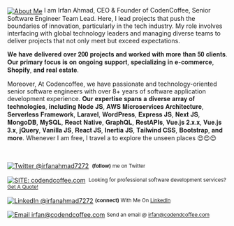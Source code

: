 <div align="left">
 <a href="https://irfanahmad.me/"><img alt="About Me" align="center" src="https://img.shields.io/badge/ABOUT%20ME-gray.svg?colorA=6A788D&colorB=6A788D&style=for-the-badge" /></a> I am Irfan Ahmad, CEO & Founder of CodenCoffee, Senior Software Engineer Team Lead. Here, I lead projects that push the boundaries of innovation, particularly in the tech industry. My role involves interfacing with global technology leaders and managing diverse teams to deliver projects that not only meet but exceed expectations. 

𝐖𝐞 𝐡𝐚𝐯𝐞 𝐝𝐞𝐥𝐢𝐯𝐞𝐫𝐞𝐝 𝐨𝐯𝐞𝐫 𝟐𝟎𝟎 𝐩𝐫𝐨𝐣𝐞𝐜𝐭𝐬 𝐚𝐧𝐝 𝐰𝐨𝐫𝐤𝐞𝐝 𝐰𝐢𝐭𝐡 𝐦𝐨𝐫𝐞 𝐭𝐡𝐚𝐧 𝟓𝟎 𝐜𝐥𝐢𝐞𝐧𝐭𝐬. 𝐎𝐮𝐫 𝐩𝐫𝐢𝐦𝐚𝐫𝐲 𝐟𝐨𝐜𝐮𝐬 𝐢𝐬 𝐨𝐧 𝐨𝐧𝐠𝐨𝐢𝐧𝐠 𝐬𝐮𝐩𝐩𝐨𝐫𝐭, 𝐬𝐩𝐞𝐜𝐢𝐚𝐥𝐢𝐳𝐢𝐧𝐠 𝐢𝐧 𝐞-𝐜𝐨𝐦𝐦𝐞𝐫𝐜𝐞, 𝐒𝐡𝐨𝐩𝐢𝐟𝐲, 𝐚𝐧𝐝 𝐫𝐞𝐚𝐥 𝐞𝐬𝐭𝐚𝐭𝐞.

Moreover, At Codencoffee, we have passionate and technology-oriented senior software engineers with over 8+ years of software application development experience. 𝐎𝐮𝐫 𝐞𝐱𝐩𝐞𝐫𝐭𝐢𝐬𝐞 𝐬𝐩𝐚𝐧𝐬 𝐚 𝐝𝐢𝐯𝐞𝐫𝐬𝐞 𝐚𝐫𝐫𝐚𝐲 𝐨𝐟 𝐭𝐞𝐜𝐡𝐧𝐨𝐥𝐨𝐠𝐢𝐞𝐬, 𝐢𝐧𝐜𝐥𝐮𝐝𝐢𝐧𝐠 𝐍𝐨𝐝𝐞 𝐉𝐒, 𝐀𝐖𝐒 𝐌𝐢𝐜𝐫𝐨𝐬𝐞𝐫𝐯𝐢𝐜𝐞𝐬 𝐀𝐫𝐜𝐡𝐢𝐭𝐞𝐜𝐭𝐮𝐫𝐞, 𝐒𝐞𝐫𝐯𝐞𝐫𝐥𝐞𝐬𝐬 𝐅𝐫𝐚𝐦𝐞𝐰𝐨𝐫𝐤, 𝐋𝐚𝐫𝐚𝐯𝐞𝐥, 𝐖𝐨𝐫𝐝𝐏𝐫𝐞𝐬𝐬, 𝐄𝐱𝐩𝐫𝐞𝐬𝐬 𝐉𝐒, 𝐍𝐞𝐱𝐭 𝐉𝐒, 𝐌𝐨𝐧𝐠𝐨𝐃𝐁, 𝐌𝐲𝐒𝐐𝐋, 𝐑𝐞𝐚𝐜𝐭 𝐍𝐚𝐭𝐢𝐯𝐞, 𝐆𝐫𝐚𝐩𝐡𝐐𝐋, 𝐑𝐞𝐬𝐭𝐀𝐏𝐈𝐬, 𝐕𝐮𝐞.𝐣𝐬 𝟐.𝐱.𝐱, 𝐕𝐮𝐞.𝐣𝐬 𝟑.𝐱, 𝐣𝐐𝐮𝐞𝐫𝐲, 𝐕𝐚𝐧𝐢𝐥𝐥𝐚 𝐉𝐒, 𝐑𝐞𝐚𝐜𝐭 𝐉𝐒, 𝐈𝐧𝐞𝐫𝐭𝐢𝐚 𝐉𝐒, 𝐓𝐚𝐢𝐥𝐰𝐢𝐧𝐝 𝐂𝐒𝐒, 𝐁𝐨𝐨𝐭𝐬𝐭𝐫𝐚𝐩, 𝐚𝐧𝐝 𝐦𝐨𝐫𝐞. Whenever I am free, I travel a to explore the unseen places 😍😍😍
</div>
<br>
<div align="left">
    <p><a href="https://twitter.com/irfanahmad7272/"><img alt="Twitter @irfanahmad7272" align="center" src="https://img.shields.io/badge/-@irfanahmad7272-gray.svg?colorA=6A788D&colorB=1da1f2&style=for-the-badge" /></a>&nbsp;<small> <strong>(follow)</strong> me on Twitter</small></p>
    <p><a href="https://codendcoffee.com/"><img alt="SITE: codendcoffee.com" align="center" src="https://img.shields.io/badge/-CODENDCOFFEE-gray.svg?colorA=6A788D&colorB=6A788D&style=for-the-badge" /></a>&nbsp;<small><strong></strong> Looking for professional software development services? <a href="https://codendcoffee.com">Get A Quote!</a></small></p>
    <p><a href="https://www.linkedin.com/in/about-irfan/"><img alt="LinkedIn @irfanahmad7272" align="center" src="https://img.shields.io/badge/LINKEDIN-gray.svg?color=blue&style=for-the-badge" /></a>&nbsp;<small><strong>(connect)</strong> With Me On <a href="https://www.linkedin.com/in/about-irfan/">LinkedIn</a></small></p>
    <p><a href="mailto:irfan@codendcoffee.com"><img alt="Email irfan@codendcoffee.com" align="center" src="https://img.shields.io/badge/EMAIL%20ME-gray.svg?colorA=6A788D&colorB=6A788D&style=for-the-badge" /></a>&nbsp;<small>Send an email @ <a href="mailto:irfan@codendcoffee.com">irfan@codendcoffee.com</a></small></p>
</div>

<!--
**irfanahmad7272/irfanahmad7272** is a ✨ _special_ ✨ repository because its `README.md` (this file) appears on your GitHub profile.

Here are some ideas to get you started:

- 🔭 I’m currently working on ...
- 🌱 I’m currently learning ...
- 👯 I’m looking to collaborate on ...
- 🤔 I’m looking for help with ...
- 💬 Ask me about ...
- 📫 How to reach me: ...
- 😄 Pronouns: ...
- ⚡ Fun fact: ...
-->
